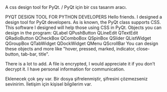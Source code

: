 A css design tool for PyQt. / PyQt için bir css tasarım aracı.

PYQT DESIGN TOOL FOR PYTHON DEVELOPERS
Hello friends. I designed a design tool for PyQt developers. As is known, the PyQt class supports CSS. This software I designed will help those using CSS in PyQt.
Objects you can design in the program:
    QLabel
    QPushButton
    QLineEdit
    QTextEdit
    QRadioButton
    QCheckBox
    QComboBox
    QSpinBox
    QSlider
    QListWidget
    QGroupBox
    QTabWidget
    QDockWidget
    QMenu
    QScrollBar
You can design these objects and more like "hover, pressed, marked, indicator, close-button, tab-bar, title".



There is a lot to add.
A file is encrypted, I would appreciate it if you don't decrypt it. 
I have personal information for communication.

Eklenecek çok şey var. 
Bir dosya şifrelenmiştir, şifresini çözmezseniz sevinirim. 
İletişim için kişisel bilgilerim var.